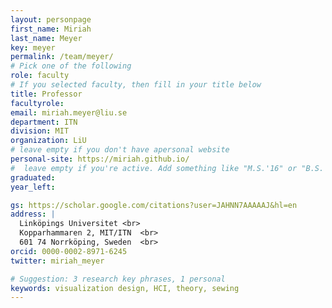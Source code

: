 ```yaml
---
layout: personpage
first_name: Miriah
last_name: Meyer
key: meyer
permalink: /team/meyer/
# Pick one of the following
role: faculty
# If you selected faculty, then fill in your title below
title: Professor
facultyrole: 
email: miriah.meyer@liu.se
department: ITN
division: MIT
organization: LiU
# leave empty if you don't have apersonal website
personal-site: https://miriah.github.io/
#  leave empty if you're active. Add something like "M.S.'16" or "B.S.'17" if you got a degree while with the Vis Collective. Add "N" if you left before you got a degree.
graduated:
year_left:

gs: https://scholar.google.com/citations?user=JAHNN7AAAAAJ&hl=en
address: |
  Linköpings Universitet <br>
  Kopparhammaren 2, MIT/ITN  <br>
  601 74 Norrköping, Sweden  <br>
orcid: 0000-0002-8971-6245
twitter: miriah_meyer

# Suggestion: 3 research key phrases, 1 personal
keywords: visualization design, HCI, theory, sewing
---
```

